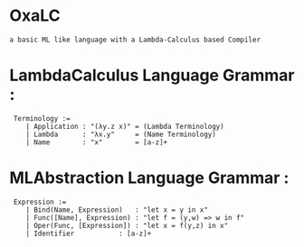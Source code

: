 # OxaLC
	a basic ML like language with a Lambda-Calculus based Compiler
	
# LambdaCalculus Language Grammar :
	 Terminology := 
		| Application : "(λy.z x)" = (Lambda Terminology)
		| Lambda      : "λx.y"     = (Name Terminology)  
		| Name        : "x"        = [a-z]+
		
# MLAbstraction Language Grammar :
	 Expression := 
		| Bind(Name, Expression)   : "let x = y in x" 
		| Func([Name], Expression) : "let f = (y,w) => w in f"
		| Oper(Func, [Expression]) : "let x = f(y,z) in x"
		| Identifier 		   : [a-z]+
